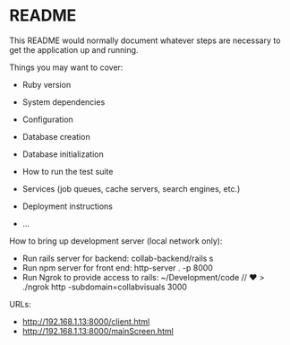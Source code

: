 # README

This README would normally document whatever steps are necessary to get the
application up and running.

Things you may want to cover:

* Ruby version

* System dependencies

* Configuration

* Database creation

* Database initialization

* How to run the test suite

* Services (job queues, cache servers, search engines, etc.)

* Deployment instructions

* ...

How to bring up development server (local network only):
 * Run rails server for backend:  collab-backend/rails s
 * Run npm server for front end: http-server . -p 8000
 * Run Ngrok to provide access to rails: ~/Development/code // ♥ > ./ngrok http -subdomain=collabvisuals 3000

URLs:
 * http://192.168.1.13:8000/client.html
 * http://192.168.1.13:8000/mainScreen.html
